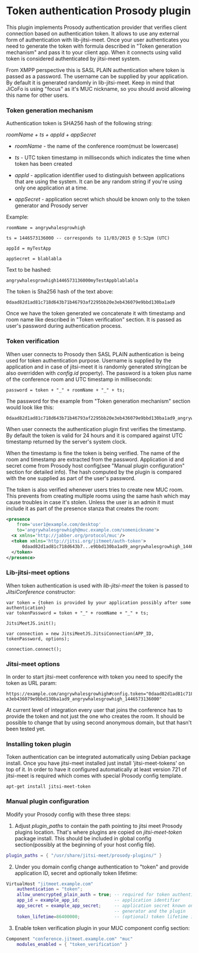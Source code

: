 Token authentication Prosody plugin
==================

This plugin implements Prosody authentication provider that verifies client connection based on authentication token.
It allows to use any external form of authentication with lib-jitsi-meet. Once your user authenticates you need to
generate the token with formula described in "Token generation mechanism" and pass it to your client app. When it
connects using valid token is considered authenticated by jitsi-meet system.

From XMPP perspective this is SASL PLAIN authentication where token is passed as a password. The username can be
supplied by your application. By default it is generated randomly in lib-jitsi-meet. Keep in mind that JiCoFo is using
"focus" as it's MUC nickname, so you should avoid allowing this name for other users. 

### Token generation mechanism

Authentication token is SHA256 hash of the following string:

*roomName + ts + appId + appSecret*

- *roomName* - the name of the conference room(must be lowercase)

- *ts* - UTC token timestamp in milliseconds which indicates the time when token has been created

- *appId* - application identifier used to distinguish between applications that are using the system. It can be any random string if you're using only one application at a time.
         
- *appSecret* - application secret which should be known only to the token generator and Prosody server

Example:

```
roomName = angrywhalesgrowhigh

ts = 1446573136000 -- corresponds to 11/03/2015 @ 5:52pm (UTC)

appId = myTestApp

appSecret = blablabla
```

Text to be hashed:

```
angrywhalesgrowhigh1446573136000myTestAppblablabla
```

The token is Sha256 hash of the text above:

```
0daad82d1ad81c718d643b71b46793af2295bb20e3eb436079e9bbd130ba1ad9
```

Once we have the token generated we concatenate it with timestamp and room name like described in "Token verification"
section. It is passed as user's password during authentication process.

### Token verification

When user connects to Prosody then SASL PLAIN authentication is being used for token authentication purpose. Username is supplied by the application and in case of jitsi-meet it is randomly generated string(can be also overridden with *config.id* property). The password is a token plus name of the conference room and UTC timestamp in milliseconds: 

```
password = token + "_" + roomName + "_" + ts;
```

The password for the example from "Token generation mechanism" section would look like this:

```
0daad82d1ad81c718d643b71b46793af2295bb20e3eb436079e9bbd130ba1ad9_angrywhalesgrowhigh_1446573136000
```

When user connects the authentication plugin first verifies the timestamp. By default the token is valid for 24 hours
and it is compared against UTC timestamp returned by the server's system clock.

When the timestamp is fine the token is being verified. The name of the room and timestamp are extracted from the
password. Application id and secret come from Prosody host config(see "Manual plugin configuration" section for detailed
info). The hash computed by the plugin is compared with the one supplied as part of the user's password.

The token is also verified whenever users tries to create new MUC room. This prevents from creating multiple rooms using
the same hash which may cause troubles in case it's stolen. Unless the user is an admin it must include it as part of
the presence stanza that creates the room:

```xml
<presence
    from='user1@example.com/desktop'
    to='angrywhalesgrowhigh@muc.example.com/somenickname'>
  <x xmlns='http://jabber.org/protocol/muc'/>
  <token xmlns='http://jitsi.org/jitmeet/auth-token'>
      0daad82d1ad81c718d643b7...e9bbd130ba1ad9_angrywhalesgrowhigh_1446573136000
  </token>
</presence>
```

### Lib-jitsi-meet options

When token authentication is used with *lib-jitsi-meet* the token is passed to *JitsiConference* constructor:

```
var token = {token is provided by your application possibly after some authentication}
var tokenPassword = token + "_" + roomName + "_" + ts;

JitsiMeetJS.init();

var connection = new JitsiMeetJS.JitsiConnection(APP_ID, tokenPassword, options);

connection.connect();
```

### Jitsi-meet options

In order to start jitsi-meet conference with token you need to specify the token as URL param:
```
https://example.com/angrywhalesgrowhigh#config.token="0daad82d1ad81c718d643b71b46793af2295bb20
e3eb436079e9bbd130ba1ad9_angrywhalesgrowhigh_1446573136000"
```
At current level of integration every user that joins the conference has to provide the token and not just the one who
creates the room. It should be possible to change that by using second anonymous domain, but that hasn't been tested
yet.

### Installing token plugin

Token authentication can be integrated automatically using Debian package install. Once you have jitsi-meet installed
just install 'jitsi-meet-tokens' on top of it. In order to have it configured automatically at least version 721 of
jitsi-meet is required which comes with special Prosody config template.
```
apt-get install jitsi-meet-token
```

### Manual plugin configuration

Modify your Prosody config with these three steps:

1. Adjust *plugin_paths* to contain the path pointing to jitsi meet Prosody plugins location. That's where plugins are copied on *jitsi-meet-token* package install. This should be included in global config section(possibly at the beginning of your host config file).

```lua
plugin_paths = { "/usr/share/jitsi-meet/prosody-plugins/" }
```

2. Under you domain config change authentication to "token" and provide application ID, secret and optionally token lifetime:

```lua
VirtualHost "jitmeet.example.com"
    authentication = "token";
    allow_unencrypted_plain_auth = true; -- required for token authentication to work
    app_id = example_app_id;             -- application identifier
    app_secret = example_app_secret;     -- application secret known only to your token
    									 -- generator and the plugin
    token_lifetime=86400000;             -- (optional) token lifetime in milliseconds
``` 

3. Enable token verification plugin in your MUC component config section:

```lua
Component "conference.jitmeet.example.com" "muc"
    modules_enabled = { "token_verification" }
```
